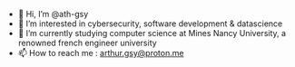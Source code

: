 - 👋 Hi, I’m @ath-gsy
- 👀 I’m interested in cybersecurity,  software development & datascience
- 🌱 I’m currently studying computer science at Mines Nancy University, a renowned french engineer university
- 📫 How to reach me : arthur.gsy@proton.me
